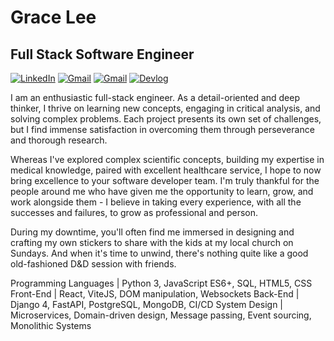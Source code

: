 # Grace Lee

## Full Stack Software Engineer


[![LinkedIn](https://img.shields.io/badge/LinkedIn-0077B5?style=for-the-badge&logo=linkedin&logoColor=white)](https://linkedin.com/in/haeungracelee/) [![Gmail](https://img.shields.io/badge/Gmail-D14836?style=for-the-badge&logo=gmail&logoColor=white)](https://gitlab.com/gracehlee/gracehlee/-/blob/main/assets/email.md?ref_type=heads) [![Gmail](https://img.shields.io/badge/Portfolio-255E63?style=for-the-badge&logo=About.me&logoColor=white)](https://www.haeungracelee.com/) [![Devlog](https://gitlab.com/gracehlee/gracehlee/-/raw/main/images/DEVLOG.png)](https://honeysuckle-vault-5d7.notion.site/c9652b21593a45d3baca4635831f0a82?v=6c6a3d710299490fa9c0be03a6084881)

I am an enthusiastic full-stack engineer. As a detail-oriented and deep thinker, I thrive on learning new concepts, engaging in critical analysis, and solving complex problems. Each project presents its own set of challenges, but I find immense satisfaction in overcoming them through perseverance and thorough research.

Whereas I've explored complex scientific concepts, building my expertise in medical knowledge, paired with excellent healthcare service, I hope to now bring excellence to your software developer team. I'm truly thankful for the people around me who have given me the opportunity to learn, grow, and work alongside them - I believe in taking every experience, with all the successes and failures, to grow as professional and person.

During my downtime, you'll often find me immersed in designing and crafting my own stickers to share with the kids at my local church on Sundays. And when it's time to unwind, there's nothing quite like a good old-fashioned D&D session with friends.

Programming Languages | Python 3, JavaScript ES6+, SQL, HTML5, CSS
Front-End | React, ViteJS, DOM manipulation, Websockets
Back-End | Django 4, FastAPI, PostgreSQL, MongoDB, CI/CD
System Design | Microservices, Domain-driven design, Message passing, Event sourcing, Monolithic Systems
